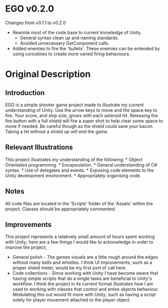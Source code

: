 # EGO v0.2.0

Changes from v0.1.1 to v0.2.0
- Rewrote most of the code base to current knowledge of Unity.
	- General syntax clean up and naming standards.
	- Avoided unnecessary GetComponent calls.
- Added enemies to fire the 'bullets'. These enemies can be extended by using coroutines to create more varied firing behaviours.

# Original Description

## Introduction
EGO is a simple shooter game project made to illustrate my current understanding of Unity. Use the arrow keys to move and the space key to fire. Your score, and ship size, grows with each asteroid hit.
Releasing the fire button with a full shield will fire a super shot to help clear some space to move if needed. Be careful though as the shield could save your bacon. Taking a hit without a shield up will end
the game.

## Relevant Illustrations
This project illustrates my understanding of the following;
	* Object Orientated programming.
	* Encapsulation.
	* General understanding of C# syntax.
	* Use of delegates and events.
	* Exposing code elements to the Unity development environment.
	* Appropriately organising code.
	
## Notes
All code files are located in the 'Scripts' folder of the 'Assets' within the project. Classes should be appropriately commented.

## Improvements
This project represents a relatively small amount of hours spent working with Unity; here are a few things I would like to acknowledge in order to improve the project;
- General polish - The games visuals are a little rough around the edges without many bells and whistles. I think UI improvements, such as a proper shield meter, would be my first port of call here.
- Code collections - Since working with Unity I have become aware that having simple scripts that do a single tasks are beneficial to Unity's workflow. I think the project in its current format illustrates how I am used to working with classes that control and entire objects behaviour. Modulating this out would fit more with Unity; such as having a script solely for player movement attached to the player object.
